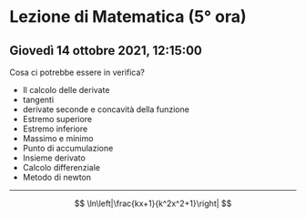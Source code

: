 # Lezione di Matematica (5° ora) 
## Giovedì 14 ottobre 2021, 12:15:00


Cosa ci potrebbe essere in verifica?
* Il calcolo delle derivate
* tangenti
* derivate seconde e concavità della funzione
* Estremo superiore
* Estremo inferiore
* Massimo e minimo
* Punto di accumulazione
* Insieme derivato
* Calcolo differenziale 
* Metodo di newton

---


$$
\ln\left|\frac{kx+1}{k^2x^2+1}\right|
$$
<!--stackedit_data:
eyJoaXN0b3J5IjpbLTE2OTM0NTU1ODZdfQ==
-->